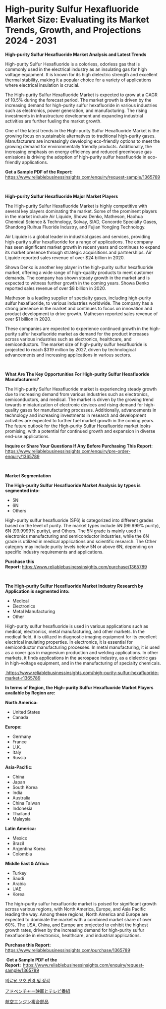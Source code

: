 <p><h1>High-purity Sulfur Hexafluoride Market Size: Evaluating its Market Trends, Growth, and Projections 2024 - 2031</h1></p><p><strong>High-purity Sulfur Hexafluoride Market Analysis and Latest Trends</strong></p>
<p><p>High-purity Sulfur Hexafluoride is a colorless, odorless gas that is commonly used in the electrical industry as an insulating gas for high voltage equipment. It is known for its high dielectric strength and excellent thermal stability, making it a popular choice for a variety of applications where electrical insulation is crucial.</p><p>The High-purity Sulfur Hexafluoride Market is expected to grow at a CAGR of 10.5% during the forecast period. The market growth is driven by the increasing demand for high-purity sulfur hexafluoride in various industries such as electronics, power generation, and manufacturing. The rising investments in infrastructure development and expanding industrial activities are further fueling the market growth.</p><p>One of the latest trends in the High-purity Sulfur Hexafluoride Market is the growing focus on sustainable alternatives to traditional high-purity gases. Manufacturers are increasingly developing eco-friendly options to meet the growing demand for environmentally friendly products. Additionally, the increasing emphasis on energy efficiency and reduced greenhouse gas emissions is driving the adoption of high-purity sulfur hexafluoride in eco-friendly applications.</p></p>
<p><strong>Get a Sample PDF of the Report:&nbsp;</strong> <a href="https://www.reliablebusinessinsights.com/enquiry/request-sample/1365789">https://www.reliablebusinessinsights.com/enquiry/request-sample/1365789</a></p>
<p>&nbsp;</p>
<p><strong>High-purity Sulfur Hexafluoride Major Market Players</strong></p>
<p><p>The High-purity Sulfur Hexafluoride Market is highly competitive with several key players dominating the market. Some of the prominent players in the market include Air Liquide, Showa Denko, Matheson, Haohua Chemical Science & Technology, Solvay, SIAD, Concorde Specialty Gases, Shandong Ruihua Fluoride Industry, and Fujian Yongjing Technology.</p><p>Air Liquide is a global leader in industrial gases and services, providing high-purity sulfur hexafluoride for a range of applications. The company has seen significant market growth in recent years and continues to expand its market presence through strategic acquisitions and partnerships. Air Liquide reported sales revenue of over $24 billion in 2020.</p><p>Showa Denko is another key player in the high-purity sulfur hexafluoride market, offering a wide range of high-quality products to meet customer demands. The company has shown steady growth in the market and is expected to witness further growth in the coming years. Showa Denko reported sales revenue of over $8 billion in 2020.</p><p>Matheson is a leading supplier of specialty gases, including high-purity sulfur hexafluoride, to various industries worldwide. The company has a strong presence in the market and continues to focus on innovation and product development to drive growth. Matheson reported sales revenue of over $1 billion in 2020.</p><p>These companies are expected to experience continued growth in the high-purity sulfur hexafluoride market as demand for the product increases across various industries such as electronics, healthcare, and semiconductors. The market size of high-purity sulfur hexafluoride is projected to reach $319 million by 2027, driven by technological advancements and increasing applications in various sectors.</p></p>
<p>&nbsp;</p>
<p><strong>What Are The Key Opportunities For High-purity Sulfur Hexafluoride Manufacturers?</strong></p>
<p><p>The High-purity Sulfur Hexafluoride market is experiencing steady growth due to increasing demand from various industries such as electronics, semiconductors, and medical. The market is driven by the growing trend towards miniaturization of electronic devices and rising demand for high-quality gases for manufacturing processes. Additionally, advancements in technology and increasing investments in research and development activities are expected to further fuel market growth in the coming years. The future outlook for the High-purity Sulfur Hexafluoride market looks promising, with a potential for continued growth and expansion in diverse end-use applications.</p></p>
<p><strong>Inquire or Share Your Questions If Any Before Purchasing This Report:</strong> <a href="https://www.reliablebusinessinsights.com/enquiry/pre-order-enquiry/1365789">https://www.reliablebusinessinsights.com/enquiry/pre-order-enquiry/1365789</a></p>
<p>&nbsp;</p>
<p><strong>Market Segmentation</strong></p>
<p><strong>The High-purity Sulfur Hexafluoride Market Analysis by types is segmented into:</strong></p>
<p><ul><li>5N</li><li>6N</li><li>Others</li></ul></p>
<p><p>High-purity sulfur hexafluoride (SF6) is categorized into different grades based on the level of purity. The market types include 5N (99.999% purity), 6N (99.9999% purity), and Others. The 5N grade is mainly used in electronics manufacturing and semiconductor industries, while the 6N grade is utilized in medical applications and scientific research. The Other category may include purity levels below 5N or above 6N, depending on specific industry requirements and applications.</p></p>
<p><strong>Purchase this Report:&nbsp;</strong><a href="https://www.reliablebusinessinsights.com/purchase/1365789">https://www.reliablebusinessinsights.com/purchase/1365789</a></p>
<p>&nbsp;</p>
<p><strong>The High-purity Sulfur Hexafluoride Market Industry Research by Application is segmented into:</strong></p>
<p><ul><li>Medical</li><li>Electronics</li><li>Metal Manufacturing</li><li>Other</li></ul></p>
<p><p>High-purity sulfur hexafluoride is used in various applications such as medical, electronics, metal manufacturing, and other markets. In the medical field, it is utilized in diagnostic imaging equipment for its excellent electrical insulating properties. In electronics, it is essential for semiconductor manufacturing processes. In metal manufacturing, it is used as a cover gas in magnesium production and welding applications. In other markets, it finds applications in the aerospace industry, as a dielectric gas in high-voltage equipment, and in the manufacturing of specialty chemicals.</p></p>
<p><a href="https://www.reliablebusinessinsights.com/high-purity-sulfur-hexafluoride-market-r1365789">&nbsp;https://www.reliablebusinessinsights.com/high-purity-sulfur-hexafluoride-market-r1365789</a></p>
<p><strong>In terms of Region, the High-purity Sulfur Hexafluoride Market Players available by Region are:</strong></p>
<p>
    <p> <strong> North America: </strong>
        <ul>
            <li>United States</li>
            <li>Canada</li>
        </ul>
        </p> 
    <p> <strong> Europe: </strong>
        <ul>
            <li>Germany</li>
            <li>France</li>
            <li>U.K.</li>
            <li>Italy</li>
            <li>Russia</li>
        </ul>
        </p> 
    <p> <strong> Asia-Pacific: </strong>
        <ul>
            <li>China</li>
            <li>Japan</li>
            <li>South Korea</li>
            <li>India</li>
            <li>Australia</li>
            <li>China Taiwan</li>
            <li>Indonesia</li>
            <li>Thailand</li>
            <li>Malaysia</li>
        </ul>
        </p> 
    <p> <strong> Latin America: </strong>
        <ul>
            <li>Mexico</li>
            <li>Brazil</li>
            <li>Argentina Korea</li>
            <li>Colombia</li>
        </ul>
        </p> 
    <p> <strong> Middle East & Africa: </strong>
        <ul>
            <li>Turkey</li>
            <li>Saudi</li>
            <li>Arabia</li>
            <li>UAE</li>
            <li>Korea</li>
        </ul>
    </p>
    </p>
<p><p>The high-purity sulfur hexafluoride market is poised for significant growth across various regions, with North America, Europe, and Asia Pacific leading the way. Among these regions, North America and Europe are expected to dominate the market with a combined market share of over 60%. The USA, China, and Europe are projected to exhibit the highest growth rates, driven by the increasing demand for high-purity sulfur hexafluoride in electronics, healthcare, and industrial applications.</p></p>
<p><strong>Purchase this Report: </strong><a href="https://www.reliablebusinessinsights.com/purchase/1365789">https://www.reliablebusinessinsights.com/purchase/1365789</a></p>
<p>&nbsp;<strong>Get a Sample PDF of the Report:&nbsp;&nbsp;</strong><a href="https://www.reliablebusinessinsights.com/enquiry/request-sample/1365789">https://www.reliablebusinessinsights.com/enquiry/request-sample/1365789</a></p>
<p><strong></strong></p>
<p><p><a href="https://medium.com/@albinbrakus2023/%EC%9D%98%EB%A3%8C-%EB%B0%A9%ED%98%B8-%EC%95%88%EA%B2%BD-%EB%B0%8F-%EC%9E%A5%EA%B0%91-%EC%8B%9C%EC%9E%A5-%EC%A0%84%EB%A7%9D-%EC%82%B0%EC%97%85-%EA%B0%9C%EC%9A%94-%EB%B0%8F-%EC%98%88%EC%B8%A1-2024%EB%85%84%EB%B6%80%ED%84%B0-2031%EB%85%84%EA%B9%8C%EC%A7%80-52f6d2542aab">의료용 보호 안경 및 장갑</a></p><p><a href="https://medium.com/@rocklobster885/%E5%86%92%E9%99%BA%E6%98%A0%E7%94%BB%E3%81%A8%E3%83%86%E3%83%AC%E3%83%93%E7%95%AA%E7%B5%84%E3%81%AE%E5%B8%82%E5%A0%B4-2031%E5%B9%B4%E3%81%BE%E3%81%A7%E3%81%AE%E5%8B%95%E5%90%91-%E4%BA%88%E6%B8%AC-%E7%AB%B6%E4%BA%89%E5%88%86%E6%9E%90-bde12042bc0f">アドベンチャー映画とテレビ番組</a></p><p><a href="https://medium.com/@carolynsparkly/%E8%88%AA%E7%A9%BA%E6%A9%9F%E3%82%A8%E3%83%B3%E3%82%B8%E3%83%B3%E8%A4%87%E5%90%88%E9%83%A8%E5%93%81%E5%B8%82%E5%A0%B4-%E5%B8%82%E5%A0%B4%E3%81%AEcagr-%E5%B8%82%E5%A0%B4%E5%8B%95%E5%90%91-%E6%88%90%E9%95%B7%E6%88%A6%E7%95%A5%E3%81%AB%E9%96%A2%E3%81%99%E3%82%8B%E6%B4%9E%E5%AF%9F-154fb5eee33a">航空エンジン複合部品</a></p></p>